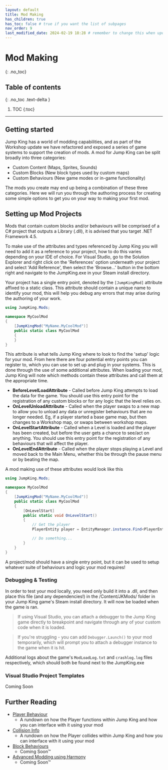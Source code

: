 ```yaml
---
layout: default
title: Mod Making
has_children: true 
has_toc: false # true if you want the list of subpages
nav_order: 9
last_modified_date: 2024-02-19 18:28 # remember to change this when updating a file (just for UI effect)!
---
```


<!-- your content -->

# Mod Making
{: .no_toc}
<!-- the .no_toc class prevents to add the title to the following table of contents -->

<!-- more -->
<!-- cuts text for "seo"/embed -->

## Table of contents
{: .no_toc .text-delta }

1. TOC
{:toc}

---

## Getting started
Jump King has a world of modding capabilities, and as part of the Workshop update we have refactored and exposed a series of game systems to support the creation of mods. A mod for Jump King can be split broadly into three categories:
- Custom Content (Maps, Sprites, Sounds)
- Custom Blocks (New block types used by custom maps)
- Custom Behaviours (New game modes or in-game functionality)

The mods you create may end up being a combination of these three categories. Here we will run you through the authoring process for creating some simple options to get you on your way to making your first mod.

## Setting up Mod Projects
Mods that contain custom blocks and/or behaviours will be comprised of a C# project that outputs a Library (.dll), it is advised that you target .NET Framework 4.5.

To make use of the attributes and types referenced by Jump King you will need to add it as a reference to your project, how to do this varies depending on your IDE of choice. For Visual Studio, go to the Solution Explorer and right click on the 'References' option underneath your project and select 'Add Reference', then select the 'Browse...' button in the bottom right and navigate to the JumpKing.exe in your Steam install directory.

Your project has a single entry point, denoted by the `[JumpKingMod]` attribute affixed to a static class. This attribute should contain a unique name to identify your mod, this will help you debug any errors that may arise during the authoring of your work.

```cs
using JumpKing.Mods;

namespace MyCoolMod
{
    [JumpKingMod("MyName.MyCoolMod")]
    public static class MyCoolMod
    {
    }
}
```

This attribute is what tells Jump King where to look to find the 'setup' logic for your mod. From here there are four potential entry points you can register to, which you can use to set up and plug in your systems. This is done through the use of some additional attributes. When loading your mod, Jump King will note which methods contain these attributes and call them at the appropriate time.
- **BeforeLevelLoadAttribute** - Called before Jump King attempts to load the data for the game. You should use this entry point for the registration of any custom blocks or for any logic that the level relies on.
- **OnLevelUnloadAttribute** - Called when the player swaps to a new map to allow you to unload any data or unregister behaviours that are no longer needed. Eg, if a player started a base game map, but then changes to a Workshop map, or swaps between workshop maps.
- **OnLevelStartAttribute** - Called when a Level is loaded and the player has been created, but before the user gets a chance to see/act on anything. You should use this entry point for the registration of any behaviours that will affect the player.
- **OnLevelEndAttribute** - Called when the player stops playing a Level and moved back to the Main Menu, whether this be through the pause menu or by beating the map.

A mod making use of these attributes would look like this
```cs
using JumpKing.Mods;

namespace MyCoolMod
{
    [JumpKingMod("MyName.MyCoolMod")]
    public static class MyCoolMod
    {
        [OnLevelStart]
        public static void OnLevelStart()
        {
            // Get the player
            PlayerEntity player = EntityManager.instance.Find<PlayerEntity>();

            // Do something...
        }
    }
}
```

A project/mod should have a single entry point, but it can be used to setup whatever suite of behaviours and logic your mod requires! 

### Debugging & Testing
In order to test your mod locally, you need only build it into a .dll, and then place this file (and any dependencies!) in the /Content/JKMods/ folder in your Jump King game's Steam install directory. It will now be loaded when the game is ran.

> If using Visual Studio, you can attach a debugger to the Jump King game directly to breakpoint and navigate through any of your custom code when it is loaded.

> If you're struggling - you can add `Debugger.Launch()` to your mod temporarily, which will prompt you to attach a debugger instance to the game when it is hit.

Additional logs about the game's `ModLoadLog.txt` and `crashlog.log` files respectively, which should both be found next to the JumpKing.exe

### Visual Studio Project Templates
Coming Soon

## Further Reading
- [Player Behaviour]({{site.baseurl}}/mod-making/player-behaviour)
    - A rundown on how the Player functions within Jump King and how you can interface with it using your mod
- [Collision Info]({{site.baseurl}}/mod-making/collision-info)
    - A rundown on how the Player collides within Jump King and how you can interface with it using your mod 
- [Block Behaviours]({{site.baseurl}}/mod-making/block-behaviours)
    - Coming Soon™️
- [Advanced Modding using Harmony]({{site.baseurl}}/mod-making/harmony)
    - Coming Soon™️